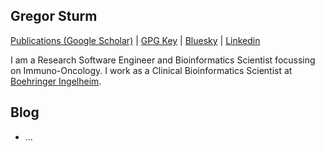 ## Gregor Sturm

[Publications (Google Scholar)](https://scholar.google.ch/citations?user=M3rbsosAAAAJ) | 
[GPG Key](https://grst.github.io/assets/public_mail-at-gregor-sturm-de.gpg) | 
[Bluesky](https://bsky.app/profile/grst.bsky.social) | 
[Linkedin](https://www.linkedin.com/in/gregor-sturm-97b42b142/)

I am a Research Software Engineer and Bioinformatics Scientist focussing on Immuno-Oncology. I work as a Clinical Bioinformatics Scientist at [Boehringer Ingelheim](https://github.com/Boehringer-Ingelheim/). 

## Blog

 * ...

